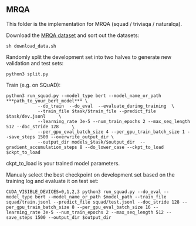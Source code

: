 ## MRQA

This folder is the implementation for MRQA (squad / triviaqa / naturalqa).

Download the [MRQA dataset](https://github.com/mrqa/MRQA-Shared-Task-2019) and sort out the datasets:
```
sh download_data.sh
```

Randomly split the development set into two halves to generate new validation and test sets:
```
python3 split.py
```

Train (e.g. on SQuAD):
```
python3 run_squad.py --model_type bert --model_name_or_path ***path_to_your_bert_model*** \
            --do_train  --do_eval  --evaluate_during_training  \
            --train_file $task/$train_file --predict_file $task/dev.jsonl     \
            --learning_rate 3e-5 --num_train_epochs 2 --max_seq_length 512 --doc_stride 128     \
            --per_gpu_eval_batch_size 4 --per_gpu_train_batch_size 1 --save_steps 1500 --overwrite_output_dir \
            --output_dir models_$task/$output_dir  --gradient_accumulation_steps 8 --do_lower_case --ckpt_to_load $ckpt_to_load
```

ckpt_to_load is your trained model parameters.

Manualy select the best checkpoint on development set based on the training log and evaluate it on test set:
```
CUDA_VISIBLE_DEVICES=0,1,2,3 python3 run_squad.py --do_eval --model_type bert --model_name_or_path $model_path --train_file squad/train.jsonl --predict_file squad/test.jsonl --doc_stride 128 --per_gpu_train_batch_size 8 --per_gpu_eval_batch_size 16 --learning_rate 3e-5 --num_train_epochs 2 --max_seq_length 512 --save_steps 1500 --output_dir $output_dir
```